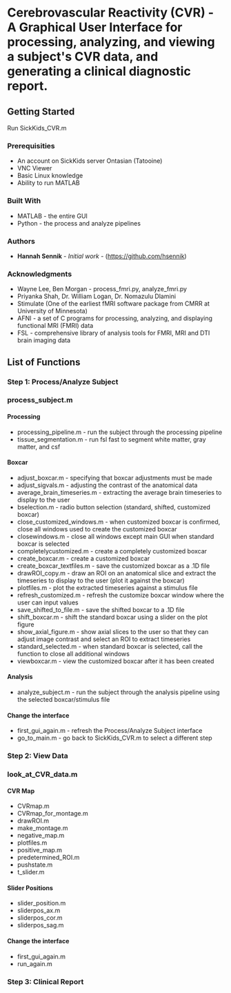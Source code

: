 # Cerebrovascular Reactivity (CVR) - A Graphical User Interface for processing, analyzing, and viewing a subject's CVR data, and generating a clinical diagnostic report.

## Getting Started

Run SickKids_CVR.m

### Prerequisities

* An account on SickKids server Ontasian (Tatooine)
* VNC Viewer
* Basic Linux knowledge
* Ability to run MATLAB 

### Built With

* MATLAB - the entire GUI
* Python - the process and analyze pipelines

### Authors

* **Hannah Sennik** - *Initial work* - (https://github.com/hsennik)

### Acknowledgments

* Wayne Lee, Ben Morgan - process_fmri.py, analyze_fmri.py
* Priyanka Shah, Dr. William Logan, Dr. Nomazulu Dlamini
* Stimulate (One of the earliest fMRI software package from CMRR at University of Minnesota)
* AFNI - a set of C programs for processing, analyzing, and displaying functional MRI (FMRI) data
* FSL - comprehensive library of analysis tools for FMRI, MRI and DTI brain imaging data

## List of Functions
### Step 1: Process/Analyze Subject
### process_subject.m 

#### Processing
* processing_pipeline.m - run the subject through the processing pipeline
* tissue_segmentation.m - run fsl fast to segment white matter, gray matter, and csf

#### Boxcar
* adjust_boxcar.m - specifying that boxcar adjustments must be made
* adjust_sigvals.m - adjusting the contrast of the anatomical data 
* average_brain_timeseries.m - extracting the average brain timeseries to display to the user 
* bselection.m - radio button selection (standard, shifted, customized boxcar)
* close_customized_windows.m - when customized boxcar is confirmed, close all windows used to create the customized boxcar 
* closewindows.m - close all windows except main GUI when standard boxcar is selected
* completelycustomized.m - create a completely customized boxcar 
* create_boxcar.m - create a customized boxcar 
* create_boxcar_textfiles.m - save the customized boxcar as a .1D file
* drawROI_copy.m - draw an ROI on an anatomical slice and extract the timeseries to display to the user (plot it against the boxcar)
* plotfiles.m - plot the extracted timeseries against a stimulus file 
* refresh_customized.m - refresh the customize boxcar window where the user can input values 
* save_shifted_to_file.m - save the shifted boxcar to a .1D file
* shift_boxcar.m - shift the standard boxcar using a slider on the plot figure
* show_axial_figure.m - show axial slices to the user so that they can adjust image contrast and select an ROI to extract timeseries
* standard_selected.m - when standard boxcar is selected, call the function to close all additional windows 
* viewboxcar.m - view the customized boxcar after it has been created

#### Analysis
* analyze_subject.m - run the subject through the analysis pipeline using the selected boxcar/stimulus file 

#### Change the interface
* first_gui_again.m - refresh the Process/Analyze Subject interface
* go_to_main.m - go back to SickKids_CVR.m to select a different step 

### Step 2: View Data
### look_at_CVR_data.m 

#### CVR Map 
* CVRmap.m
* CVRmap_for_montage.m
* drawROI.m
* make_montage.m
* negative_map.m
* plotfiles.m
* positive_map.m
* predetermined_ROI.m
* pushstate.m
* t_slider.m

#### Slider Positions
* slider_position.m
* sliderpos_ax.m
* sliderpos_cor.m
* sliderpos_sag.m

#### Change the interface
* first_gui_again.m
* run_again.m

### Step 3: Clinical Report
### 

